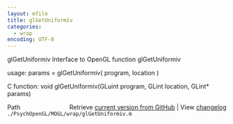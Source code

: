```yaml
---
layout: mfile
title: glGetUniformiv
categories:
  - wrap
encoding: UTF-8
---
```


glGetUniformiv  Interface to OpenGL function glGetUniformiv

usage:  params = glGetUniformiv\( program, location \)

C function:  void glGetUniformiv\(GLuint program, GLint location, GLint\* params\)


<div class="code_header" style="text-align:right;">
  <span style="float:left;">Path&nbsp;&nbsp;</span> <span class="counter">Retrieve <a href=
  "https://raw.github.com/Psychtoolbox-3/Psychtoolbox-3/beta/./PsychOpenGL/MOGL/wrap/glGetUniformiv.m">current version from GitHub</a> | View <a href=
  "https://github.com/Psychtoolbox-3/Psychtoolbox-3/commits/beta/./PsychOpenGL/MOGL/wrap/glGetUniformiv.m">changelog</a></span>
</div>
<div class="code">
  <code>./PsychOpenGL/MOGL/wrap/glGetUniformiv.m</code>
</div>
